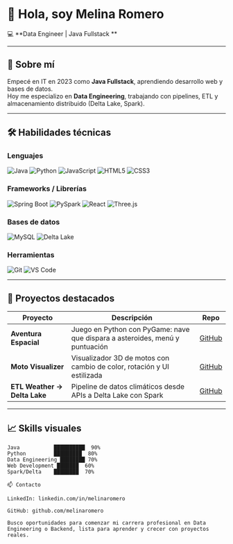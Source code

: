 # 👋 Hola, soy Melina Romero

💻 **Data Engineer | Java Fullstack **

---

## 🔹 Sobre mí

Empecé en IT en 2023 como **Java Fullstack**, aprendiendo desarrollo web y bases de datos.  
Hoy me especializo en **Data Engineering**, trabajando con pipelines, ETL y almacenamiento distribuido (Delta Lake, Spark).  

---

## 🛠 Habilidades técnicas

### Lenguajes
![Java](https://img.shields.io/badge/Java-ED8B00?style=for-the-badge&logo=java&logoColor=white)
![Python](https://img.shields.io/badge/Python-3776AB?style=for-the-badge&logo=python&logoColor=white)
![JavaScript](https://img.shields.io/badge/JS-F7DF1E?style=for-the-badge&logo=javascript&logoColor=black)
![HTML5](https://img.shields.io/badge/HTML5-E34F26?style=for-the-badge&logo=html5&logoColor=white)
![CSS3](https://img.shields.io/badge/CSS3-1572B6?style=for-the-badge&logo=css3&logoColor=white)

### Frameworks / Librerías
![Spring Boot](https://img.shields.io/badge/SpringBoot-6DB33F?style=for-the-badge&logo=spring&logoColor=white)
![PySpark](https://img.shields.io/badge/PySpark-FF9900?style=for-the-badge&logo=apache-spark&logoColor=white)
![React](https://img.shields.io/badge/React-61DAFB?style=for-the-badge&logo=react&logoColor=black)
![Three.js](https://img.shields.io/badge/Three.js-000000?style=for-the-badge&logo=three.js&logoColor=white)

### Bases de datos
![MySQL](https://img.shields.io/badge/MySQL-4479A1?style=for-the-badge&logo=mysql&logoColor=white)
![Delta Lake](https://img.shields.io/badge/DeltaLake-2E4E7E?style=for-the-badge&logoColor=white)

### Herramientas
![Git](https://img.shields.io/badge/Git-F05032?style=for-the-badge&logo=git&logoColor=white)
![VS Code](https://img.shields.io/badge/VSCode-007ACC?style=for-the-badge&logo=visual-studio-code&logoColor=white)

---

## 🌟 Proyectos destacados

| Proyecto | Descripción | Repo |
|----------|-------------|------|
| **Aventura Espacial** | Juego en Python con PyGame: nave que dispara a asteroides, menú y puntuación | [GitHub](https://github.com/melinaromero/aventura-espacial) |
| **Moto Visualizer** | Visualizador 3D de motos con cambio de color, rotación y UI estilizada | [GitHub](https://github.com/melinaromero/moto-visualizer) |
| **ETL Weather → Delta Lake** | Pipeline de datos climáticos desde APIs a Delta Lake con Spark | [GitHub](https://github.com/melinaromero/melina-data-engineering-final-project) |

---

## 📈 Skills visuales 

```text
Java           ██████████  90%
Python         █████████  80%
Data Engineering ████████ 70%
Web Development ███████  60%
Spark/Delta    ████████  70%

📫 Contacto

LinkedIn: linkedin.com/in/melinaromero

GitHub: github.com/melinaromero

Busco oportunidades para comenzar mi carrera profesional en Data Engineering o Backend, lista para aprender y crecer con proyectos reales.
